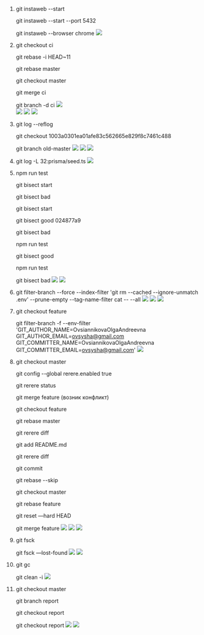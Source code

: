 1. git instaweb --start

    git instaweb --start --port 5432 

    git instaweb --browser chrome
![](img.png)
2.  git checkout ci   

    git rebase -i HEAD~11

    git rebase master   

    git checkout master

    git merge ci

    git branch -d ci
    ![](img_1.png)    
    ![](img_2.png)
    ![](img_3.png)
    ![](img_4.png)
3. git log --reflog

   git checkout 1003a0301ea01afe83c562665e829f8c7461c488 

   git branch old-master
   ![](img_5.png)
   ![](img_6.png)
   ![](img_7.png)
4. git log -L 32:prisma/seed.ts
   ![](img_8.png)
5. npm run test  

   git bisect start

   git bisect bad

   git bisect start

   git bisect good 024877a9

   git bisect bad     

   npm run test  

   git bisect good

   npm run test   

   git bisect bad
   ![](img_9.png)
   ![](img_10.png)
6. git filter-branch --force --index-filter 'git rm --cached --ignore-unmatch .env' --prune-empty --tag-name-filter cat -- --all
   ![](img_11.png)
   ![](img_12.png)
   ![](img_22.png)
7. git checkout feature

   git filter-branch -f --env-filter 'GIT_AUTHOR_NAME=OvsiannikovaOlgaAndreevna GIT_AUTHOR_EMAIL=ovsysha@gmail.com GIT_COMMITTER_NAME=OvsiannikovaOlgaAndreevna GIT_COMMITTER_EMAIL=ovsysha@gmail.com'
   ![](img_13.png)
8. git checkout master

    git config --global rerere.enabled true
    
    git rerere status     
    
    git merge feature (возник конфликт)
    
    git checkout feature
    
    git rebase master
    
    git rerere diff
    
    git add README.md
    
    git rerere diff
    
    git commit
    
    git rebase --skip
    
    git checkout master
    
    git rebase feature
    
    git reset —hard HEAD
    
    git merge feature
    ![](img_14.png)
    ![](img_15.png)
    ![](img_16.png)
9.  git fsck

    git fsck —lost-found
    ![](img_17.png)
    ![](img_18.png)
10. git gc

    git clean -i
    ![](img_19.png)
11. git checkout master

    git branch report

    git checkout report

    git checkout report
    ![](img_20.png)
    ![](img_21.png)
